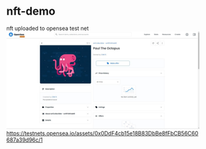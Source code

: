 # nft-demo

nft uploaded to opensea test net
![](./minted%20nft.jpg)
https://testnets.opensea.io/assets/0x0DdF4cb15e18B83DbBe8fFbCB56C60687a39d96c/1
